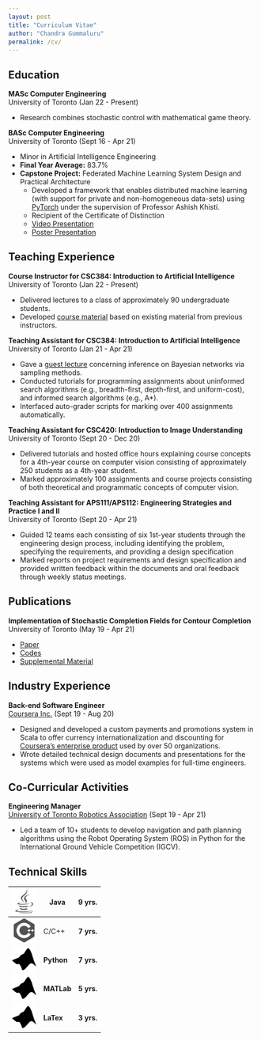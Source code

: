 ```yaml
---
layout: post
title: "Curriculum Vitae"
author: "Chandra Gummaluru"
permalink: /cv/
---
```


## Education
**MASc Computer Engineering** <br>
University of Toronto (Jan 22 - Present)
 - Research combines stochastic control with mathematical game theory.

**BASc Computer Engineering** <br>
University of Toronto (Sept 16 - Apr 21)
 - Minor in Artificial Intelligence Engineering
 - **Final Year Average:** 83.7%
 - **Capstone Project:** Federated Machine Learning System Design and Practical Architecture
     - Developed a framework that enables distributed machine learning (with support for private and non-homogeneous data-sets) using [PyTorch](https://pytorch.org/) under the supervision of Professor Ashish Khisti.
     - Recipient of the Certificate of Distinction
     - [Video Presentation](https://youtu.be/Ep5phZmgyEA)
     - [Poster Presentation](https://github.com/chandra-gummaluru/chandra-gummaluru.github.io/raw/master/media/notes/poster.pdf)
     
## Teaching Experience
**Course Instructor for CSC384: Introduction to Artificial Intelligence** <br>
University of Toronto (Jan 22 - Present)
 - Delivered lectures to a class of approximately 90 undergraduate students.
 - Developed [course material](https://chandra-gummaluru.github.io/2022-02-11/ai) based on existing material from previous instructors.

**Teaching Assistant for CSC384: Introduction to Artificial Intelligence** <br>
University of Toronto  (Jan 21 - Apr 21)

 - Gave a [guest lecture](https://www.youtube.com/watch?v=gy3e1OVj_Hw&feature=youtu.be) concerning inference on Bayesian networks via sampling methods.
 - Conducted tutorials for programming assignments about uninformed search algorithms (e.g., breadth-first, depth-first, and uniform-cost), and informed search algorithms (e.g., A*).
 - Interfaced auto-grader scripts for marking over 400 assignments automatically.
 
**Teaching Assistant for CSC420: Introduction to Image Understanding** <br>
University of Toronto  (Sept 20 - Dec 20)

 - Delivered tutorials and hosted office hours explaining course concepts for a 4th-year course on computer vision consisting of approximately 250 students as a 4th-year student.
 - Marked approximately 100 assignments and course projects consisting of both theoretical and programmatic concepts of computer vision.

**Teaching Assistant for APS111/APS112: Engineering Strategies and Practice I and II** <br>
University of Toronto  (Sept 20 - Apr 21)

 - Guided 12 teams each consisting of six 1st-year students through the engineering design process, including identifying the problem, specifying the requirements, and providing a design specification
 - Marked reports on project requirements and design specification and provided written feedback within the documents and oral feedback through weekly status meetings.

## Publications

**Implementation of Stochastic Completion Fields for Contour Completion** <br>
University of Toronto (May 19 - Apr 21)

 - [Paper](https://mrezanejad.github.io/files/bmvc2021.pdf)
 - [Codes](https://github.com/sidguptacode/Stochastic_Completion_Fields)
 - [Supplemental Material](https://www.bmvc2021-virtualconference.com/assets/supp/1075_supp.zip)

## Industry Experience

**Back-end Software Engineer** <br>
[Coursera Inc.](https://www.coursera.org/) (Sept 19 - Aug 20)

 - Designed and developed a custom payments and promotions system in Scala to offer currency internationalization and discounting for [Coursera’s enterprise product](https://www.coursera.org/business/) used by over 50 organizations.
 - Wrote detailed technical design documents and presentations for the systems which were used as model examples for full-time engineers.

## Co-Curricular Activities
**Engineering Manager** <br>
[University of Toronto Robotics Association](http://www.utra.ca/) (Sept 19 - Apr 21)

 - Led a team of 10+ students to develop navigation and path planning algorithms using the Robot Operating System (ROS) in Python for the International Ground Vehicle Competition (IGCV).

## Technical Skills
|<img src="https://raw.githubusercontent.com/chandra-gummaluru/chandra-gummaluru.github.io/master/media/cv/icons/java-plain.svg" alt="Java" width="50"/> | Java | 9 yrs.
|--|--|--|
|<img src="https://raw.githubusercontent.com/chandra-gummaluru/chandra-gummaluru.github.io/master/media/cv/icons/cplusplus-plain.svg" alt="Cpp" width="50"/> | C/C++ | **7 yrs.**
|<img src="https://raw.githubusercontent.com/chandra-gummaluru/chandra-gummaluru.github.io/master/media/cv/icons/matlab.svg" alt="Python" width="50"/> | **Python** | **7 yrs.**
|<img src="https://raw.githubusercontent.com/chandra-gummaluru/chandra-gummaluru.github.io/master/media/cv/icons/matlab.svg" alt="MATLab" width="50"/> | **MATLab** | **5 yrs.**
|<img src="https://raw.githubusercontent.com/chandra-gummaluru/chandra-gummaluru.github.io/master/media/cv/icons/matlab.svg" alt="LaTex" width="50"/> | **LaTex** | **3 yrs.**
